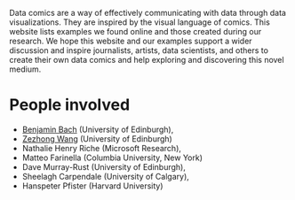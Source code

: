 Data comics are a way of effectively communicating with data through data visualizations. They are inspired by the visual language of comics. This website lists examples we found online and those created during our research. We hope this website and our examples support a wider discussion and inspire journalists, artists, data scientists, and others to create their own data comics and help exploring and discovering this novel medium.


# People involved

* [Benjamin Bach](http://benjbach.me) (University of Edinburgh),
* [Zezhong Wang](https://zezhongwang.com/) (University of Edinburgh)
* Nathalie Henry Riche (Microsoft Research),
* Matteo Farinella (Columbia University, New York)
* Dave Murray-Rust (University of Edinburgh),
* Sheelagh Carpendale (University of Calgary),
* Hanspeter Pfister (Harvard University)
